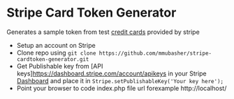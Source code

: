# Stripe Card Token Generator 

Generates a sample token from test [credit cards](https://github.com/mmubasher/stripe-cardtoken-generator.git) provided by stripe
  - Setup an account on Stripe
  - Clone repo using ``` git clone https://github.com/mmubasher/stripe-cardtoken-generator.git ```
  - Get Publishable key from [API keys]https://dashboard.stripe.com/account/apikeys in your Stripe [Dashboard](https://dashboard.stripe.com/test/dashboard) and place it in ``` Stripe.setPublishableKey('Your key here'); ```
  - Point your browser to code index.php file url forexample http://localhost/
